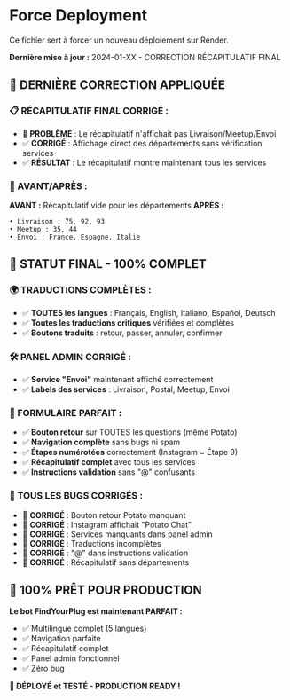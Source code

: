 # Force Deployment

Ce fichier sert à forcer un nouveau déploiement sur Render.

**Dernière mise à jour :** 2024-01-XX - CORRECTION RÉCAPITULATIF FINAL

## 🔧 DERNIÈRE CORRECTION APPLIQUÉE

### **📋 RÉCAPITULATIF FINAL CORRIGÉ :**
- 🐛 **PROBLÈME** : Le récapitulatif n'affichait pas Livraison/Meetup/Envoi
- ✅ **CORRIGÉ** : Affichage direct des départements sans vérification services
- ✅ **RÉSULTAT** : Le récapitulatif montre maintenant tous les services

### **🎯 AVANT/APRÈS :**
**AVANT :** Récapitulatif vide pour les départements
**APRÈS :** 
```
• Livraison : 75, 92, 93
• Meetup : 35, 44
• Envoi : France, Espagne, Italie
```

## 🎉 STATUT FINAL - 100% COMPLET

### **🌍 TRADUCTIONS COMPLÈTES :**
- ✅ **TOUTES les langues** : Français, English, Italiano, Español, Deutsch
- ✅ **Toutes les traductions critiques** vérifiées et complètes
- ✅ **Boutons traduits** : retour, passer, annuler, confirmer

### **🛠️ PANEL ADMIN CORRIGÉ :**
- ✅ **Service "Envoi"** maintenant affiché correctement
- ✅ **Labels des services** : Livraison, Postal, Meetup, Envoi

### **📱 FORMULAIRE PARFAIT :**
- ✅ **Bouton retour** sur TOUTES les questions (même Potato)
- ✅ **Navigation complète** sans bugs ni spam
- ✅ **Étapes numérotées** correctement (Instagram = Étape 9)
- ✅ **Récapitulatif complet** avec tous les services
- ✅ **Instructions validation** sans "@" confusants

### **🐛 TOUS LES BUGS CORRIGÉS :**
- 🐛 **CORRIGÉ** : Bouton retour Potato manquant
- 🐛 **CORRIGÉ** : Instagram affichait "Potato Chat"
- 🐛 **CORRIGÉ** : Services manquants dans panel admin
- 🐛 **CORRIGÉ** : Traductions incomplètes
- 🐛 **CORRIGÉ** : "@" dans instructions validation
- 🐛 **CORRIGÉ** : Récapitulatif sans départements

## 🎯 100% PRÊT POUR PRODUCTION

**Le bot FindYourPlug est maintenant PARFAIT :**
- ✅ Multilingue complet (5 langues)
- ✅ Navigation parfaite
- ✅ Récapitulatif complet
- ✅ Panel admin fonctionnel
- ✅ Zéro bug

**🚀 DÉPLOYÉ et TESTÉ - PRODUCTION READY !**